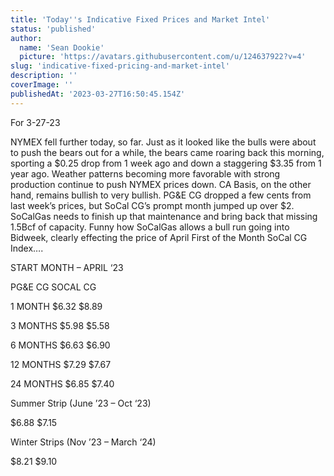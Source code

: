 ```yaml
---
title: 'Today''s Indicative Fixed Prices and Market Intel'
status: 'published'
author:
  name: 'Sean Dookie'
  picture: 'https://avatars.githubusercontent.com/u/124637922?v=4'
slug: 'indicative-fixed-pricing-and-market-intel'
description: ''
coverImage: ''
publishedAt: '2023-03-27T16:50:45.154Z'
---
```


For 3-27-23

NYMEX fell further today, so far. Just as it looked like the bulls were about to push the bears out for a while, the bears came roaring back this morning, sporting a $0.25 drop from 1 week ago and down a staggering $3.35 from 1 year ago. Weather patterns becoming more favorable with strong production continue to push NYMEX prices down. CA Basis, on the other hand, remains bullish to very bullish. PG&E CG dropped a few cents from last week’s prices, but SoCal CG’s prompt month jumped up over $2. SoCalGas needs to finish up that maintenance and bring back that missing 1.5Bcf of capacity. Funny how SoCalGas allows a bull run going into Bidweek, clearly effecting the price of April First of the Month SoCal CG Index….

START MONTH – APRIL ‘23

PG&E CG SOCAL CG

1 MONTH $6.32 $8.89

3 MONTHS $5.98 $5.58

6 MONTHS $6.63 $6.90

12 MONTHS $7.29 $7.67

24 MONTHS $6.85 $7.40

Summer Strip (June ’23 – Oct ‘23)

$6.88 $7.15

Winter Strips (Nov ’23 – March ‘24)

$8.21 $9.10

